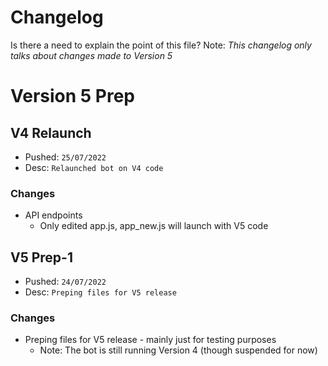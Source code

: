 # Changelog
Is there a need to explain the point of this file?
Note: *This changelog only talks about changes made to Version 5*

# Version 5 Prep
## V4 Relaunch
- Pushed: `25/07/2022`
- Desc: `Relaunched bot on V4 code`
### Changes
- API endpoints
  - Only edited app.js, app_new.js will launch with V5 code
## V5 Prep-1
- Pushed: `24/07/2022`
- Desc: `Preping files for V5 release`
### Changes
- Preping files for V5 release - mainly just for testing purposes
  - Note: The bot is still running Version 4 (though suspended for now)